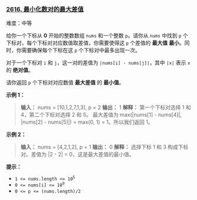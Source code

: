 ### [2616\. 最小化数对的最大差值](https://leetcode.cn/problems/minimize-the-maximum-difference-of-pairs/)

难度：中等

给你一个下标从 **0** 开始的整数数组 `nums` 和一个整数 `p`。请你从 `nums` 中找到 `p` 个下标对，每个下标对对应数值取差值，你需要使得这 `p` 个差值的 **最大值** **最小**。同时，你需要确保每个下标在这 `p` 个下标对中最多出现一次。

对于一个下标对 `i` 和 `j`，这一对的差值为 `|nums[i] - nums[j]|`，其中 `|x|` 表示 `x` 的 **绝对值**。

请你返回 `p` 个下标对对应数值 **最大差值** 的 **最小值**。

**示例 1：**

> **输入：** nums = [10,1,2,7,1,3], p = 2
> **输出：** 1
> **解释：** 第一个下标对选择 1 和 4，第二个下标对选择 2 和 5。
> 最大差值为 max(|nums[1] - nums[4]|, |nums[2] - nums[5]|) = max(0, 1) = 1。所以我们返回 1。

**示例 2：**

> **输入：** nums = [4,2,1,2], p = 1
> **输出：** 0
> **解释：** 选择下标 1 和 3 构成下标对。差值为 |2 - 2| = 0，这是最大差值的最小值。

**提示：**

- <code>1 <= nums.length <= 10<sup>5</sup></code>
- <code>0 <= nums[i] <= 10<sup>9</sup></code>
- <code>0 <= p <= (nums.length)/2</code>
